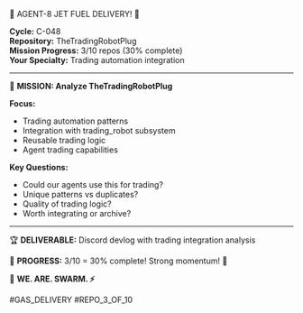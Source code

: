 🚨 AGENT-8 JET FUEL DELIVERY! 🚨

**Cycle:** C-048  
**Repository:** TheTradingRobotPlug  
**Mission Progress:** 3/10 repos (30% complete)  
**Your Specialty:** Trading automation integration

---

🎯 **MISSION: Analyze TheTradingRobotPlug**

**Focus:**
- Trading automation patterns
- Integration with trading_robot subsystem
- Reusable trading logic
- Agent trading capabilities

**Key Questions:**
- Could our agents use this for trading?
- Unique patterns vs duplicates?
- Quality of trading logic?
- Worth integrating or archive?

---

🏆 **DELIVERABLE:** Discord devlog with trading integration analysis

💪 **PROGRESS:** 3/10 = 30% complete! Strong momentum! 🚀

🐝 **WE. ARE. SWARM. ⚡**

#GAS_DELIVERY #REPO_3_OF_10

